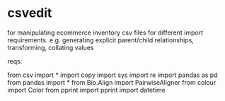 # csvedit
for manipulating ecommerce inventory csv files for different import requirements. e.g. generating explicit parent/child relationships, transforming, collating values 

reqs:

from csv import *
import copy
import sys
import re
import pandas as pd
from pandas import *
from Bio.Align import PairwiseAligner
from colour import Color
from pprint import pprint
import datetime

